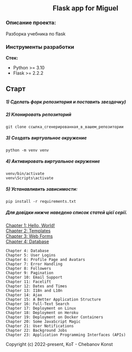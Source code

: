 <h2 align="center">Flask app for Miguel</h2>


### Описание проекта:
Разборка учебника по flask


### Инструменты разработки

**Стек:**
- Python >= 3.10
- Flask >=  2.2.2

## Старт

##### 1) Сделать форк репозитория и поставить звездочку)

##### 2) Клонировать репозиторий

    git clone ссылка_сгенерированная_в_вашем_репозитории

##### 3) Создать виртуальное окружение

    python -m venv venv
    
##### 4) Активировать виртуальное окружение
    venv/bin/activate
    venv\Scripts\activate

##### 5) Устанавливить зависимости:

    pip install -r requirements.txt


##### Для довідки нижче наведено список статей цієї серії.

<a href="https://blog.miguelgrinberg.com/post/the-flask-mega-tutorial-part-i-hello-world/">Chapter 1: Hello, World!</a>     
<a href="https://blog.miguelgrinberg.com/post/the-flask-mega-tutorial-part-ii-templates">Chapter 2: Templates</a>       
<a href="https://blog.miguelgrinberg.com/post/the-flask-mega-tutorial-part-iii-web-forms">Chapter 3: Web Forms</a>       
<a href="https://blog.miguelgrinberg.com/post/the-flask-mega-tutorial-part-iv-database">Chapter 4: Database</a>
    
    
    Chapter 4: Database
    Chapter 5: User Logins
    Chapter 6: Profile Page and Avatars
    Chapter 7: Error Handling
    Chapter 8: Followers
    Chapter 9: Pagination
    Chapter 10: Email Support
    Chapter 11: Facelift
    Chapter 12: Dates and Times
    Chapter 13: I18n and L10n
    Chapter 14: Ajax
    Chapter 15: A Better Application Structure
    Chapter 16: Full-Text Search
    Chapter 17: Deployment on Linux
    Chapter 18: Deployment on Heroku
    Chapter 19: Deployment on Docker Containers
    Chapter 20: Some JavaScript Magic
    Chapter 21: User Notifications
    Chapter 22: Background Jobs
    Chapter 23: Application Programming Interfaces (APIs)

Copyright (c) 2022-present, KoT - Chebanov Konst

